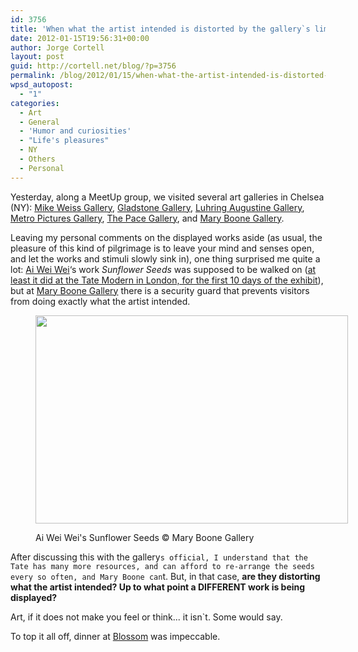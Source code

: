 ```yaml
---
id: 3756
title: 'When what the artist intended is distorted by the gallery`s limitations'
date: 2012-01-15T19:56:31+00:00
author: Jorge Cortell
layout: post
guid: http://cortell.net/blog/?p=3756
permalink: /blog/2012/01/15/when-what-the-artist-intended-is-distorted-by-the-gallerys-limitations/
wpsd_autopost:
  - "1"
categories:
  - Art
  - General
  - 'Humor and curiosities'
  - "Life's pleasures"
  - NY
  - Others
  - Personal
---
```

Yesterday, along a MeetUp group, we visited several art galleries in Chelsea (NY): <a title="http://www.mikeweissgallery.com/html/home.asp" href="http://www.mikeweissgallery.com/html/home.asp" target="_blank">Mike Weiss Gallery</a>, <a title="http://www.gladstonegallery.com/" href="http://www.gladstonegallery.com/" target="_blank">Gladstone Gallery</a>, <a title="http://www.luhringaugustine.com/" href="http://www.luhringaugustine.com/" target="_blank">Luhring Augustine Gallery</a>, <a title="http://www.metropicturesgallery.com/" href="http://www.metropicturesgallery.com/" target="_blank">Metro Pictures Gallery</a>, <a title="http://thepacegallery.com/" href="http://thepacegallery.com/" target="_blank">The Pace Gallery</a>, and <a title="http://maryboonegallery.com/" href="http://maryboonegallery.com/" target="_blank">Mary Boone Gallery</a>.

Leaving my personal comments on the displayed works aside (as usual, the pleasure of this kind of pilgrimage is to leave your mind and senses open, and let the works and stimuli slowly sink in), one thing surprised me quite a lot: <a title="http://www.aiweiwei.com/" href="http://www.aiweiwei.com/" target="_blank">Ai Wei Wei</a>‘s work _Sunflower Seeds_ was supposed to be walked on (<a title="http://www.tate.org.uk/modern/exhibitions/unileverseries2010/" href="http://www.tate.org.uk/modern/exhibitions/unileverseries2010/" target="_blank">at least it did at the Tate Modern in London, for the first 10 days of the exhibit</a>), but at <a title="http://maryboonegallery.com/" href="http://maryboonegallery.com/" target="_blank">Mary Boone Gallery</a> there is a security guard that prevents visitors from doing exactly what the artist intended.<figure style="width: 500px" class="wp-caption aligncenter">

<img title="Sunflower Seeds" src="http://maryboonegallery.com/exhibitions/2011-2012/Ai-Weiwei/gfx/2.jpg" alt="" width="500" height="333" /><figcaption class="wp-caption-text">Ai Wei Wei's Sunflower Seeds © Mary Boone Gallery</figcaption></figure> 

After discussing this with the gallery`s official, I understand that the Tate has many more resources, and can afford to re-arrange the seeds every so often, and Mary Boone can`t. But, in that case, **are they distorting what the artist intended? Up to what point a DIFFERENT work is being displayed?**

Art, if it does not make you feel or think... it isn`t. Some would say.

To top it all off, dinner at <a title="http://blossomnyc.com/blossom.php" href="http://blossomnyc.com/blossom.php" target="_blank">Blossom</a> was impeccable.